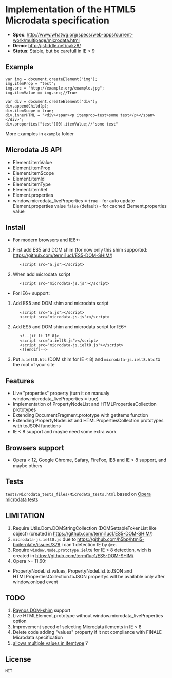 # Implementation of the HTML5 Microdata specification

- __Spec__: http://www.whatwg.org/specs/web-apps/current-work/multipage/microdata.html
- __Demo__: http://jsfiddle.net/cakz8/
- __Status__: Stable, but be carefull in IE < 9

## Example

    var img = document.createElement("img");
    img.itemProp = "test";
    img.src = "http://example.org/example.jpg";
    img.itemValue == img.src;//True
	
    var div = document.createElement("div");
    div.appendChild(p);
    div.itemScope = true;
    div.innerHTML = "<div><span><p itemprop=test>some test</p></span></div>";
    div.properties["test"][0].itemValue;//"some test"
		
More examples in `example` folder

## Microdata JS API

 - Element.itemValue
 - Element.itemProp
 - Element.itemScope
 - Element.itemId
 - Element.itemType
 - Element.itemRef
 - Element.properties
 - window.microdata_liveProperties = 
	`true` - for auto update Element.properties value
	`false` (default) - for cached Element.properties value

## Install
 - For modern browsers and IE8+:
  1. First add ES5 and DOM shim (for now only this shim supported: https://github.com/termi1uc1/ES5-DOM-SHIM/)

            <script src="a.js"></script>

  2. When add microdata script

            <script src="microdata-js.js"></script>

 - For IE6+ support:
  1. Add ES5 and DOM shim and microdata script

            <script src="a.js"></script>
            <script src="microdata-js.js"></script>
  2. Add ES5 and DOM shim and microdata script for IE6+

            <!--[if lt IE 8]>
            <script src="a.ielt8.js"></script>
            <script src="microdata-js.ielt8.js"></script>
            <![endif]-->
	
  3. Put `a.ielt8.htc` (DOM shim for IE < 8) and `microdata-js.ielt8.htc` to the root of your site

## Features

 - Live "properties" property (turn it on manualy window.microdata_liveProperties = true)
 - Implementation of PropertyNodeList and HTMLPropertiesCollection prototypes
 - Extending DocumentFragment.prototype with getItems function
 - Extending PropertyNodeList and HTMLPropertiesCollection prototypes with toJSON functions
 - IE < 8 support and maybe need some extra work
 
## Browsers support

 - Opera < 12, Google Chrome, Safary, FireFox, IE8 and IE < 8 support, and maybe others

## Tests

`tests/Microdata_tests_files/Microdata_tests.html` based on [Opera microdata tests](http://w3c-test.org/html/tests/submission/Opera/microdata/001.html)
		
## LIMITATION

 1. Require Utils.Dom.DOMStringCollection (DOMSettableTokenList like object) (created in https://github.com/termi1uc1/ES5-DOM-SHIM/)
 2. `microdata-js.ielt8.js` due to https://github.com/h5bp/html5-boilerplate/issues/378 i can't detection IE by `@cc`.
 3. Require `window.Node.prototype.ielt8` for IE < 8 detection, wich is created in https://github.com/termi1uc1/ES5-DOM-SHIM/
 4. Opera >= 11.60:
  - PropertyNodeList.values, PropertyNodeList.toJSON and HTMLPropertiesCollection.toJSON propertys will be available only after window.onload event

## TODO

 1. [Raynos DOM-shim](https://github.com/Raynos/DOM-shim/) support
 2. Live HTMLElement.prototype without window.microdata_liveProperties option
 3. Improvement speed of selecting Microdata ilements in IE < 8
 4. Delete code adding "values" property if it not compliance with FINALE Microdata specification
 5. [allows multiple values in itemtype](http://html5.org/tools/web-apps-tracker?from=6667&to=6668) ?
 
## License

    MIT